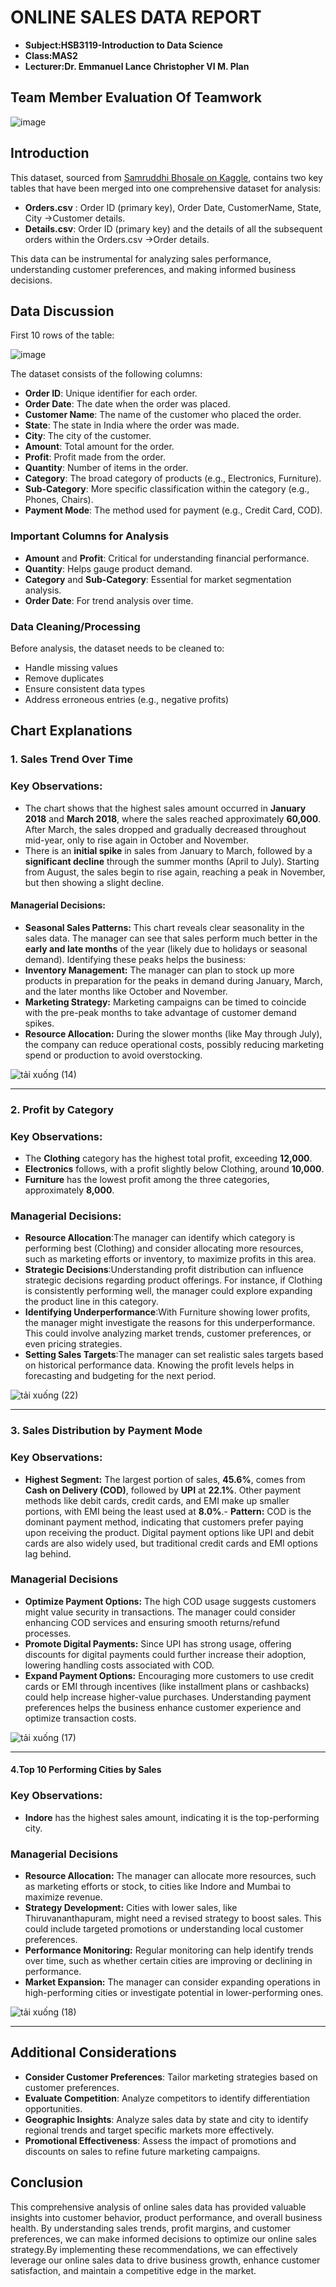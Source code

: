 # ONLINE SALES DATA REPORT
- **Subject:HSB3119-Introduction to Data Science**
- **Class:MAS2**
- **Lecturer:Dr. Emmanuel Lance Christopher VI M. Plan**

## Team Member Evaluation Of Teamwork
![image](https://github.com/user-attachments/assets/812c2abc-d115-4d1d-a7e2-f228d2f04462)


## Introduction

This dataset, sourced from [Samruddhi Bhosale on Kaggle](https://www.kaggle.com), contains two key tables that have been merged into one comprehensive dataset for analysis:
- **Orders.csv** :
Order ID (primary key), Order Date, CustomerName, State, City ->Customer details.
- **Details.csv**:
Order ID (primary key) and the details of all the subsequent orders within the Orders.csv ->Order details.

This data can be instrumental for analyzing sales performance, understanding customer preferences, and making informed business decisions.

## Data Discussion

First 10 rows of the table:

![image](https://github.com/user-attachments/assets/83f3622a-4176-4274-bb53-581221cb72df)



The dataset consists of the following columns:

- **Order ID**: Unique identifier for each order.
- **Order Date**: The date when the order was placed.
- **Customer Name**: The name of the customer who placed the order.
- **State**: The state in India where the order was made.
- **City**: The city of the customer.
- **Amount**: Total amount for the order.
- **Profit**: Profit made from the order.
- **Quantity**: Number of items in the order.
- **Category**: The broad category of products (e.g., Electronics, Furniture).
- **Sub-Category**: More specific classification within the category (e.g., Phones, Chairs).
- **Payment Mode**: The method used for payment (e.g., Credit Card, COD).

### Important Columns for Analysis

- **Amount** and **Profit**: Critical for understanding financial performance.
- **Quantity**: Helps gauge product demand.
- **Category** and **Sub-Category**: Essential for market segmentation analysis.
- **Order Date**: For trend analysis over time.

### Data Cleaning/Processing

Before analysis, the dataset needs to be cleaned to:
- Handle missing values
- Remove duplicates
- Ensure consistent data types
- Address erroneous entries (e.g., negative profits)


## Chart Explanations

### 1. Sales Trend Over Time  
### Key Observations:
- The chart shows that the highest sales amount occurred in **January 2018** and **March 2018**, where the sales reached approximately **60,000**. After March, the sales dropped and gradually decreased throughout mid-year, only to rise again in October and November.
- There is an **initial spike** in sales from January to March, followed by a **significant decline** through the summer months (April to July). Starting from August, the sales begin to rise again, reaching a peak in November, but then showing a slight decline.
  
#### Managerial Decisions:
- **Seasonal Sales Patterns:** This chart reveals clear seasonality in the sales data. The manager can see that sales perform much better in the **early and late months** of the year (likely due to holidays or seasonal demand). Identifying these peaks helps the business:
- **Inventory Management:** The manager can plan to stock up more products in preparation for the peaks in demand during January, March, and the later months like October and November.
- **Marketing Strategy:** Marketing campaigns can be timed to coincide with the pre-peak months to take advantage of customer demand spikes.
- **Resource Allocation:** During the slower months (like May through July), the company can reduce operational costs, possibly reducing marketing spend or production to avoid overstocking.

![tải xuống (14)](https://github.com/user-attachments/assets/fcf0114c-89c1-4385-b743-ecc827d4745a)

---

### 2. Profit by Category


### Key Observations:
- The **Clothing** category has the highest total profit, exceeding **12,000**. 
- **Electronics** follows, with a profit slightly below Clothing, around **10,000**.
- **Furniture** has the lowest profit among the three categories, approximately **8,000**.

### Managerial Decisions:
- **Resource Allocation**:The manager can identify which category is performing best (Clothing) and consider allocating more resources, such as marketing efforts or inventory, to maximize profits in this area.
- **Strategic Decisions**:Understanding profit distribution can influence strategic decisions regarding product offerings. For instance, if Clothing is consistently performing well, the manager could explore expanding the product line in this category.
- **Identifying Underperformance**:With Furniture showing lower profits, the manager might investigate the reasons for this underperformance. This could involve analyzing market trends, customer preferences, or even pricing strategies.
- **Setting Sales Targets**:The manager can set realistic sales targets based on historical performance data. Knowing the profit levels helps in forecasting and budgeting for the next period.
   
![tải xuống (22)](https://github.com/user-attachments/assets/7849c356-0acf-4403-98b7-e8ba62029548)


---

### 3. Sales Distribution by Payment Mode

### Key Observations:
- **Highest Segment:** The largest portion of sales, **45.6%**, comes from **Cash on Delivery (COD)**, followed by **UPI** at **22.1%**. Other payment methods like debit cards, credit cards, and EMI make up smaller portions, with EMI being the least used at **8.0%**.- **Pattern:** COD is the dominant payment method, indicating that customers prefer paying upon receiving the product. Digital payment options like UPI and debit cards are also widely used, but traditional credit cards and EMI options lag behind.

### Managerial Decisions
- **Optimize Payment Options:** The high COD usage suggests customers might value security in transactions. The manager could consider enhancing COD services and ensuring smooth returns/refund processes.
- **Promote Digital Payments:** Since UPI has strong usage, offering discounts for digital payments could further increase their adoption, lowering handling costs associated with COD.
- **Expand Payment Options:** Encouraging more customers to use credit cards or EMI through incentives (like installment plans or cashbacks) could help increase higher-value purchases.
Understanding payment preferences helps the business enhance customer experience and optimize transaction costs.

![tải xuống (17)](https://github.com/user-attachments/assets/aa099640-616a-4244-92ae-7eedd330ebfe)


---
#### 4.Top 10 Performing Cities by Sales

### Key Observations:
- **Indore** has the highest sales amount, indicating it is the top-performing city.

### Managerial Decisions
- **Resource Allocation:** The manager can allocate more resources, such as marketing efforts or stock, to cities like Indore and Mumbai to maximize revenue.
- **Strategy Development:** Cities with lower sales, like Thiruvananthapuram, might need a revised strategy to boost sales. This could include targeted promotions or understanding local customer preferences.
- **Performance Monitoring:** Regular monitoring can help identify trends over time, such as whether certain cities are improving or declining in performance.
- **Market Expansion:** The manager can consider expanding operations in high-performing cities or investigate potential in lower-performing ones.

![tải xuống (18)](https://github.com/user-attachments/assets/3ef75bb9-c54c-48f8-9323-412bd433279e)

---


## Additional Considerations

- **Consider Customer Preferences**: Tailor marketing strategies based on customer preferences.
- **Evaluate Competition**: Analyze competitors to identify differentiation opportunities.
- **Geographic Insights**: Analyze sales data by state and city to identify regional trends and target specific markets more effectively.
- **Promotional Effectiveness**: Assess the impact of promotions and discounts on sales to refine future marketing campaigns.

## Conclusion
This comprehensive analysis of online sales data has provided valuable insights into customer behavior, product performance, and overall business health. By understanding sales trends, profit margins, and customer preferences, we can make informed decisions to optimize our online sales strategy.By implementing these recommendations, we can effectively leverage our online sales data to drive business growth, enhance customer satisfaction, and maintain a competitive edge in the market.


